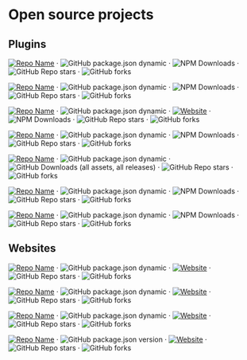 # Open source projects

## Plugins

[![Repo Name](https://img.shields.io/badge/vue2--sub--app-blue?logo=vuedotjs&link=https://github.com/showlotus/vue2-sub-app)](https://github.com/showlotus/vue2-sub-app) · ![GitHub package.json dynamic](https://img.shields.io/github/package-json/version/showlotus/vue2-sub-app)
· ![NPM Downloads](https://img.shields.io/npm/dt/vue2-sub-app) · ![GitHub Repo stars](https://img.shields.io/github/stars/showlotus/vue2-sub-app?style=flat) · ![GitHub forks](https://img.shields.io/github/forks/showlotus/vue2-sub-app?style=flat)

[![Repo Name](https://img.shields.io/badge/code--inspector--plugin-blue?logo=webpack&link=https://github.com/showlotus/code-inspector-plugin)](https://github.com/showlotus/code-inspector-plugin) · ![GitHub package.json dynamic](https://img.shields.io/github/package-json/version/showlotus/code-inspector-plugin)
· ![NPM Downloads](https://img.shields.io/npm/dt/@showlotus/code-inspector-plugin) · ![GitHub Repo stars](https://img.shields.io/github/stars/showlotus/code-inspector-plugin?style=flat) · ![GitHub forks](https://img.shields.io/github/forks/showlotus/code-inspector-plugin?style=flat)

[![Repo Name](https://img.shields.io/badge/babel--plugin--jsx-blue?logo=babel&link=https://github.com/showlotus/babel-plugin-jsx)](https://github.com/showlotus/babel-plugin-jsx) · ![GitHub package.json dynamic](https://img.shields.io/github/package-json/version/showlotus/babel-plugin-jsx) · [![Website](https://img.shields.io/website?url=https://showlotus.github.io/babel-plugin-jsx/website/&up_message=online&link=https://showlotus.github.io/babel-plugin-jsx/website/)](https://showlotus.github.io/babel-plugin-jsx/website/)
· ![NPM Downloads](https://img.shields.io/npm/dt/@showlotus/babel-plugin-jsx) · ![GitHub Repo stars](https://img.shields.io/github/stars/showlotus/babel-plugin-jsx?style=flat) · ![GitHub forks](https://img.shields.io/github/forks/showlotus/babel-plugin-jsx?style=flat)

[![Repo Name](https://img.shields.io/badge/prettier--plugin--kebab--to--camel-blue?logo=prettier&link=https://github.com/showlotus/prettier-plugin-kebab-to-camel)](https://github.com/showlotus/prettier-plugin-kebab-to-camel) · ![GitHub package.json dynamic](https://img.shields.io/github/package-json/version/showlotus/prettier-plugin-kebab-to-camel) · ![NPM Downloads](https://img.shields.io/npm/dt/@showlotus/prettier-plugin-kebab-to-camel) · ![GitHub Repo stars](https://img.shields.io/github/stars/showlotus/prettier-plugin-kebab-to-camel?style=flat) · ![GitHub forks](https://img.shields.io/github/forks/showlotus/prettier-plugin-kebab-to-camel?style=flat)

[![Repo Name](https://img.shields.io/badge/Ti18n-blue?logo=visualstudiocode&link=https://github.com/showlotus/Ti18n)](https://github.com/showlotus/Ti18n) · ![GitHub package.json dynamic](https://img.shields.io/github/package-json/version/showlotus/Ti18n) · ![GitHub Downloads (all assets, all releases)](https://img.shields.io/github/downloads/showlotus/Ti18n/total?color=#6ec93f) · ![GitHub Repo stars](https://img.shields.io/github/stars/showlotus/Ti18n?style=flat) · ![GitHub forks](https://img.shields.io/github/forks/showlotus/Ti18n?style=flat)

[![Repo Name](https://img.shields.io/badge/vue--mixins--loader-blue?logo=webpack&link=https://github.com/showlotus/vue-mixins-loader)](https://github.com/showlotus/vue-mixins-loader) · ![GitHub package.json dynamic](https://img.shields.io/github/package-json/version/showlotus/vue-mixins-loader) · ![NPM Downloads](https://img.shields.io/npm/dt/vue-mixins-loader) · ![GitHub Repo stars](https://img.shields.io/github/stars/showlotus/vue-mixins-loader?style=flat) · ![GitHub forks](https://img.shields.io/github/forks/showlotus/vue-mixins-loader?style=flat)

[![Repo Name](https://img.shields.io/badge/ivu--extends-blue?logo=vuedotjs&link=https://github.com/showlotus/ivu-extends)](https://github.com/showlotus/ivu-extends) · ![GitHub package.json dynamic](https://img.shields.io/github/package-json/version/showlotus/ivu-extends) · ![NPM Downloads](https://img.shields.io/npm/dt/ivu-extends) · ![GitHub Repo stars](https://img.shields.io/github/stars/showlotus/ivu-extends?style=flat) · ![GitHub forks](https://img.shields.io/github/forks/showlotus/ivu-extends?style=flat)

## Websites

[![Repo Name](https://img.shields.io/badge/DouDiZhu--Register-blue?logo=typescript&logoColor=white&link=https://github.com/showlotus/DouDiZhu-Register)](https://github.com/showlotus/DouDiZhu-Register) · ![GitHub package.json dynamic](https://img.shields.io/github/package-json/version/showlotus/DouDiZhu-Register) · [![Website](https://img.shields.io/website?url=https://showlotus.github.io/DouDiZhu-Register/website/&up_message=online&link=https://showlotus.github.io/DouDiZhu-Register/website/)](https://showlotus.github.io/DouDiZhu-Register/website/)
· ![GitHub Repo stars](https://img.shields.io/github/stars/showlotus/DouDiZhu-Register?style=flat) · ![GitHub forks](https://img.shields.io/github/forks/showlotus/DouDiZhu-Register?style=flat)

[![Repo Name](https://img.shields.io/badge/vue--sfc--playground-blue?logo=vuedotjs&link=https://github.com/showlotus/vue-sfc-playground)](https://github.com/showlotus/vue-sfc-playground) · ![GitHub package.json dynamic](https://img.shields.io/github/package-json/version/showlotus/vue-sfc-playground) · [![Website](https://img.shields.io/website?url=https://showlotus.github.io/vue-sfc-playground/website/&up_message=online&link=https://showlotus.github.io/vue-sfc-playground/website/)](https://showlotus.github.io/vue-sfc-playground/website/)
· ![GitHub Repo stars](https://img.shields.io/github/stars/showlotus/vue-sfc-playground?style=flat) · ![GitHub forks](https://img.shields.io/github/forks/showlotus/vue-sfc-playground?style=flat)

[![Repo Name](https://img.shields.io/badge/wordcloud--online-blue?logo=react&link=https://github.com/showlotus/wordcloud-online)](https://github.com/showlotus/wordcloud-online) · ![GitHub package.json dynamic](https://img.shields.io/github/package-json/version/showlotus/wordcloud-online) · [![Website](https://img.shields.io/website?url=https://showlotus.github.io/wordcloud-online/website/&up_message=online&link=https://showlotus.github.io/wordcloud-online/website/)](https://showlotus.github.io/wordcloud-online/website/)
· ![GitHub Repo stars](https://img.shields.io/github/stars/showlotus/wordcloud-online?style=flat) · ![GitHub forks](https://img.shields.io/github/forks/showlotus/wordcloud-online?style=flat)

[![Repo Name](https://img.shields.io/badge/astexplorer-blue?logo=react&link=https://github.com/showlotus/astexplorer)](https://github.com/showlotus/astexplorer) · ![GitHub package.json version](https://img.shields.io/github/package-json/v/showlotus/astexplorer?filename=website/package.json)
· [![Website](https://img.shields.io/website?url=https://showlotus.github.io/astexplorer/out/&up_message=online&link=https://showlotus.github.io/astexplorer/out/)](https://showlotus.github.io/astexplorer/out/)
· ![GitHub Repo stars](https://img.shields.io/github/stars/showlotus/astexplorer?style=flat) · ![GitHub forks](https://img.shields.io/github/forks/showlotus/astexplorer?style=flat)

<!-- ![Top Langs](https://github-readme-stats.vercel.app/api/top-langs/?username=showlotus&layout=compact)

![showlotus's GitHub stats-Light](https://github-readme-stats.vercel.app/api?username=showlotus&show_icons=true&theme=default#gh-light-mode-only) -->

<!--
  - 制作徽标：https://shields.io/badges
  - 查看 Github 仓库 Stars 数：https://shields.io/badges/git-hub-repo-stars
  - 查看 Github 仓库 Forks 数：https://shields.io/badges/git-hub-forks
  - 查看 Github 仓库某个分支 package.json 版本号：https://shields.io/badges/git-hub-package-json-version-branch
  - 查看 Github 仓库 package.json 版本号：https://shields.io/badges/git-hub-package-json-dynamic
  - 查看 Github 仓库子文件夹 package.json 版本号：https://shields.io/badges/git-hub-package-json-version
  - 查看 Github 仓库许可：https://shields.io/badges/git-hub-license
  - 查看 Github 仓库首选语言：https://shields.io/badges/git-hub-top-language
  - 查看 Github 仓库 Release 下载数：https://shields.io/badges/git-hub-downloads-all-assets-all-releases
  - 查看 npm 下载量：https://shields.io/badges/npm-downloads
 -->
